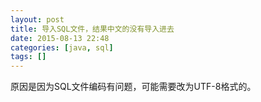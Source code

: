 ```yaml
---
layout: post
title: 导入SQL文件，结果中文的没有导入进去
date: 2015-08-13 22:48
categories: [java, sql]
tags: []
---
```

原因是因为SQL文件编码有问题，可能需要改为UTF-8格式的。
   